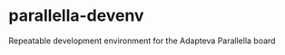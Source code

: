 parallella-devenv
=================

Repeatable development environment for the Adapteva Parallella board
